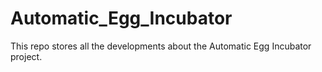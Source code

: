 # Automatic_Egg_Incubator
This repo stores all the developments about the Automatic Egg Incubator project.
